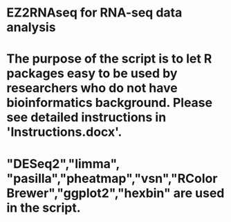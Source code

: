 # EZ2RNAseq for RNA-seq data analysis
# The purpose of the script is to let R packages easy to be used by researchers who do not have bioinformatics background. Please see detailed instructions in 'Instructions.docx'.
# "DESeq2","limma", "pasilla","pheatmap","vsn","RColorBrewer","ggplot2","hexbin" are used in the script.
